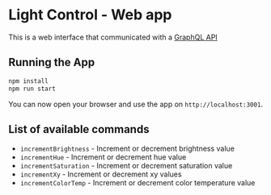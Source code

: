 # Light Control - Web app

This is a web interface that communicated with a [GraphQL API](https://github.com/danielmapar/AdaptiveSoftwareDevelopment/tree/master/Project/api)

## Running the App

```sh
npm install
npm run start
```

You can now open your browser and use the app on `http://localhost:3001`.

## List of available commands

* `incrementBrightness` - Increment or decrement brightness value
* `incrementHue` - Increment or decrement hue value
* `incrementSaturation` - Increment or decrement saturation value
* `incrementXy` - Increment or decrement xy values
* `incrementColorTemp` - Increment or decrement color temperature value
